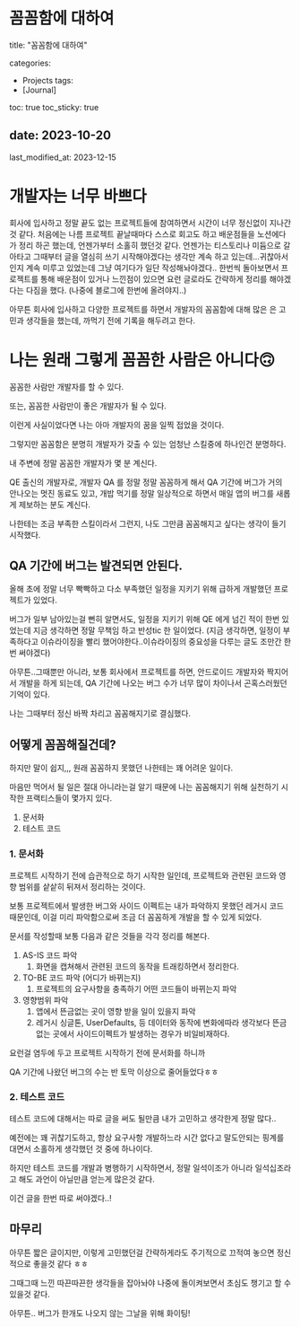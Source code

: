 # 꼼꼼함에 대하여

title: "꼼꼼함에 대하여"

categories:

- Projects
tags:
- [Journal]

toc: true
toc_sticky: true

## date: 2023-10-20
last_modified_at: 2023-12-15

# 개발자는 너무 바쁘다

회사에 입사하고 정말 끝도 없는 프로젝트들에 참여하면서 시간이 너무 정신없이 지나간것 같다.
처음에는 나름 프로젝트 끝날때마다 스스로 회고도 하고 배운점들을 노션에다가 정리 하곤 했는데, 언젠가부터 소홀히 했던것 같다.
언젠가는 티스토리나 미듐으로 갈아타고 그때부터 글을 열심히 쓰기 시작해야겠다는 생각만 계속 하고 있는데...귀찮아서 인지 계속 미루고 있었는데 그냥 여기다가 일단 작성해놔야겠다..
한번씩 돌아보면서 프로젝트를 통해 배운점이 있거나 느낀점이 있으면 요런 글로라도 간략하게 정리를 해야겠다는 다짐을 했다. (나중에 블로그에 한번에 올려야지..)

아무튼 회사에 입사하고 다양한 프로젝트를 하면서 개발자의 꼼꼼함에  대해 많은 은 고민과 생각들을 했는데, 까먹기 전에 기록을 해두려고 한다.

# 나는 원래 그렇게 꼼꼼한 사람은 아니다🙃

꼼꼼한 사람만 개발자를 할 수 있다. 

또는, 꼼꼼한 사람만이 좋은 개발자가 될 수 있다. 

이런게 사실이었다면 나는 아마 개발자의 꿈을 일찍 접었을 것이다.

그렇지만 꼼꼼함은 분명히 개발자가 갖출 수 있는 엄청난 스킬중에 하나인건 분명하다.

내 주변에 정말 꼼꼼한 개발자가 몇 분 계신다.

QE 출신의 개발자로, 개발자 QA 를 정말 정말 꼼꼼하게 해서 QA 기간에 버그가 거의 안나오는 멋진 동료도 있고, 개밥 먹기를 정말 일상적으로 하면서 매일 앱의 버그를 새롭게 제보하는 분도 계신다.

나한테는 조금 부족한 스킬이라서 그런지, 나도 그만큼 꼼꼼해지고 싶다는 생각이 들기 시작했다.

## QA 기간에 버그는 발견되면 안된다.

올해 초에 정말 너무 빡빡하고 다소 부족했던 일정을 지키기 위해 급하게 개발했던 프로젝트가 있었다.

버그가 일부 남아있는걸 뻔히 알면서도, 일정을 지키기 위해 QE 에게 넘긴 적이 한번 있었는데 지금 생각하면 정말 무책임 하고 반성tic 한 일이었다. (지금 생각하면, 일정이 부족하다고 이슈라이징을 빨리 했어야한다..이슈라이징의 중요성을 다루는 글도 조만간 한번 써야겠다)

아무튼..그때뿐만 아니라, 보통 회사에서 프로젝트를 하면, 안드로이드 개발자와 짝지어서 개발을 하게 되는데, QA 기간에 나오는 버그 수가 너무 많이 차이나서 곤혹스러웠던 기억이 있다.

나는 그때부터 정신 바짝 차리고 꼼꼼해지기로 결심했다.

## 어떻게 꼼꼼해질건데?

하지만 말이 쉽지,,, 원래 꼼꼼하지 못했던 나한테는 꽤 어려운 일이다.

마음만 먹어서 될 일은 절대 아니라는걸 알기 때문에 나는 꼼꼼해지기 위해 실천하기 시작한 프랙티스들이 몇가지 있다.

1. 문서화
2. 테스트 코드

### 1. 문서화

프로젝트 시작하기 전에 습관적으로 하기 시작한 일인데, 프로젝트와 관련된 코드와 영향 범위를 샅샅히 뒤져서 정리하는 것이다.

보통 프로젝트에서 발생한 버그와 사이드 이펙트는 내가 파악하지 못했던 레거시 코드 때문인데, 이걸 미리 파악함으로써 조금 더 꼼꼼하게 개발을 할 수 있게 되었다.

문서를 작성할때 보통 다음과 같은 것들을 각각 정리를 해본다.

1. AS-IS 코드 파악
    1. 화면을 캡쳐해서 관련된 코드의 동작을 트래킹하면서 정리한다.
2. TO-BE 코드 파악 (어디가 바뀌는지)
    1. 프로젝트의 요구사항을 충족하기 어떤 코드들이 바뀌는지 파악
3. 영향범위 파악
    1. 앱에서 뜬금없는 곳이 영향 받을 일이 있을지 파악
    2. 레거시 싱글톤, UserDefaults, 등 데이터와 동작에 변화에따라 생각보다 뜬금없는 곳에서 사이드이펙트가 발생하는 경우가 비일비재하다.

요런걸 염두에 두고 프로젝트 시작하기 전에 문서화를 하니까

QA 기간에 나왔던 버그의 수는 반 토막 이상으로 줄어들었다ㅎㅎ

### 2. 테스트 코드

테스트 코드에 대해서는 따로 글을 써도 될만큼 내가 고민하고 생각한게 정말 많다.. 

예전에는 꽤 귀찮기도하고, 항상 요구사항 개발하느라 시간 없다고 말도안되는 핑계를 대면서 소홀하게 생각했던 것 중에 하나이다.

하지만 테스트 코드를 개발과 병행하기 시작하면서, 정말 일석이조가 아니라 일석십조라고 해도 과언이 아닐만큼 얻는게 많은것 같다.

이건 글을 한번 따로 써야겠다..!

## 마무리

아무튼 짧은 글이지만, 이렇게 고민했던걸 간략하게라도 주기적으로 끄적여 놓으면 정신적으로 좋을것 같다 ㅎㅎ

그때그때 느낀 따끈따끈한 생각들을 잡아놔야 나중에 돌이켜보면서 초심도 챙기고 할 수 있을것 같다. 

아무튼.. 버그가 한개도 나오지 않는 그날을 위해 화이팅!
